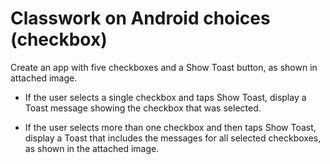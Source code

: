 # Classwork on Android choices (checkbox)

Create an app with five checkboxes and a Show Toast button, as shown in attached image.

* If the user selects a single checkbox and taps Show Toast, display a Toast message showing the checkbox that was selected.

* If the user selects more than one checkbox and then taps Show Toast, display a Toast that includes the messages for all selected checkboxes, as shown in the attached image.



